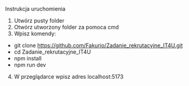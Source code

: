 Instrukcja uruchomienia

1. Utwórz pusty folder
2. Otwórz utworzony folder za pomoca cmd
3. Wpisz komendy:

- git clone https://github.com/Fakurio/Zadanie_rekrutacyjne_IT4U.git
- cd Zadanie_rekrutacyjne_IT4U
- npm install
- npm run dev

4. W przeglądarce wpisz adres localhost:5173
